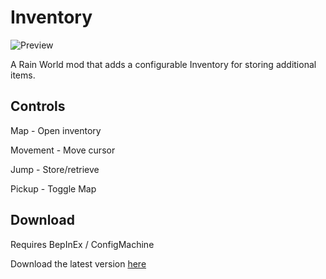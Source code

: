 # Inventory

![Preview](https://media.giphy.com/media/xeqvH6E6tBfswpJ5Wk/giphy.gif)

A Rain World mod that adds a configurable Inventory for storing additional items.

## Controls
Map - Open inventory

Movement - Move cursor

Jump - Store/retrieve

Pickup - Toggle Map

## Download
Requires BepInEx / ConfigMachine

Download the latest version [here](https://github.com/LeeMoriya/Inventory/releases/tag/V1.0a)
